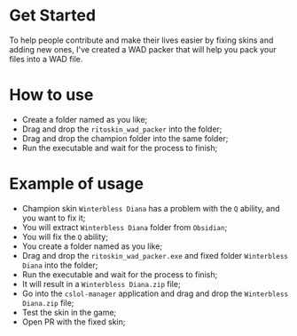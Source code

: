 # Get Started
To help people contribute and make their lives easier by fixing skins and adding new ones, I've created a WAD packer that will help you pack your files into a WAD file.

# How to use
- Create a folder named as you like;
- Drag and drop the `ritoskin_wad_packer` into the folder;
- Drag and drop the champion folder into the same folder;
- Run the executable and wait for the process to finish;

# Example of usage
- Champion skin `Winterbless Diana` has a problem with the `Q` ability, and you want to fix it;
- You will extract `Winterbless Diana` folder from `Obsidian`;
- You will fix the `Q` ability;
- You create a folder named as you like;
- Drag and drop the `ritoskin_wad_packer.exe` and fixed folder `Winterbless Diana` into the folder;
- Run the executable and wait for the process to finish;
- It will result in a `Winterbless Diana.zip` file;
- Go into the `cslol-manager` application and drag and drop the `Winterbless Diana.zip` file;
- Test the skin in the game;
- Open PR with the fixed skin;